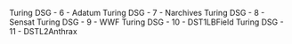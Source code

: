 Turing DSG - 6 - Adatum
Turing DSG - 7 - Narchives
Turing DSG - 8 - Sensat
Turing DSG - 9 -  WWF
Turing DSG - 10 - DST1LBField
Turing DSG - 11 - DSTL2Anthrax

